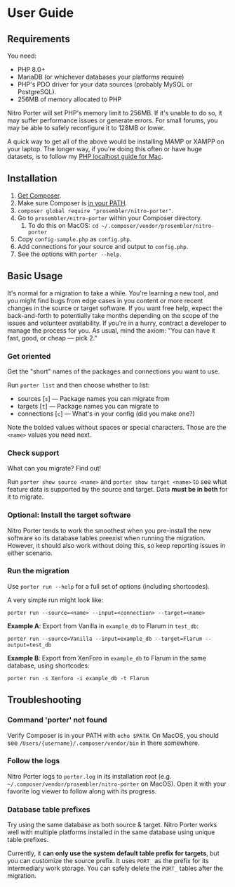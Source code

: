 # User Guide

## Requirements

You need:

* PHP 8.0+
* MariaDB (or whichever databases your platforms require)
* PHP's PDO driver for your data sources (probably MySQL or PostgreSQL).
* 256MB of memory allocated to PHP

Nitro Porter will set PHP's memory limit to 256MB. If it's unable to do so, it may suffer performance issues or generate errors. For small forums, you may be able to safely reconfigure it to 128MB or lower.

A quick way to get all of the above would be installing MAMP or XAMPP on your laptop. The longer way, if you're doing this often or have huge datasets, is to follow my [PHP localhost guide for Mac](https://lincolnwebs.com/php-localhost/).


## Installation

1. [Get Composer](https://getcomposer.org/doc/00-intro.md#installation-linux-unix-macos).
1. Make sure Composer is [in your PATH](https://www.uptimia.com/questions/how-to-add-composervendorbin-to-your-path).
1. `composer global require "prosembler/nitro-porter"`.
1. Go to `prosembler/nitro-porter` within your Composer directory.
   1. To do this on MacOS: `cd ~/.composer/vendor/prosembler/nitro-porter`
1. Copy `config-sample.php` as `config.php`. 
1. Add connections for your source and output to `config.php`.
1. See the options with `porter --help`.

## Basic Usage

It's normal for a migration to take a while. You're learning a new tool, and you might find bugs from edge cases in you content or more recent changes in the source or target software. 
If you want free help, expect the back-and-forth to potentially take months depending on the scope of the issues and volunteer availability.
If you're in a hurry, contract a developer to manage the process for you. As usual, mind the axiom: "You can have it fast, good, or cheap — pick 2."

### Get oriented

Get the "short" names of the packages and connections you want to use.

Run `porter list` and then choose whether to list:
* sources [`s`] — Package names you can migrate from
* targets [`t`] — Package names you can migrate to
* connections [`c`] — What's in your config (did you make one?)

Note the bolded values without spaces or special characters. Those are the `<name>` values you need next.

### Check support

What can you migrate? Find out!

Run `porter show source <name>` and `porter show target <name>` to see what feature data is supported by the source and target. Data **must be in both** for it to migrate.

### Optional: Install the target software

Nitro Porter tends to work the smoothest when you pre-install the new software so its database tables preexist when running the migration. However, it should also work without doing this, so keep reporting issues in either scenario.

### Run the migration

Use `porter run --help` for a full set of options (including shortcodes).

A very simple run might look like: 
```
porter run --source=<name> --input=<connection> --target=<name>
```

**Example A**: Export from Vanilla in `example_db` to Flarum in `test_db`:
```
porter run --source=Vanilla --input=example_db --target=Flarum --output=test_db
```

**Example B**: Export from XenForo in `example_db` to Flarum in the same database, using shortcodes:
```
porter run -s Xenforo -i example_db -t Flarum
```

## Troubleshooting

### Command 'porter' not found

Verify Composer is in your PATH with `echo $PATH`. On MacOS, you should see `/Users/{username}/.composer/vendor/bin` in there somewhere.

### Follow the logs

Nitro Porter logs to `porter.log` in its installation root (e.g. `~/.composer/vendor/prosembler/nitro-porter` on MacOS). Open it with your favorite log viewer to follow along with its progress.

### Database table prefixes

Try using the same database as both source & target. Nitro Porter works well with multiple platforms installed in the same database using unique table prefixes.

Currently, it **can only use the system default table prefix for targets**, but you can customize the source prefix. It uses `PORT_` as the prefix for its intermediary work storage. You can safely delete the `PORT_` tables after the migration.
